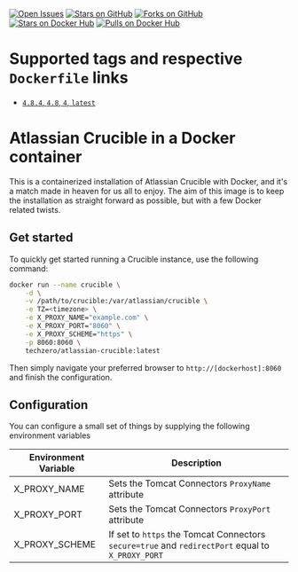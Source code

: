 [![Open Issues](https://img.shields.io/github/issues/VantStark/docker-atlassian-crucible.svg)](https://github.com/VantStark/docker-atlassian-crucible/issues) [![Stars on GitHub](https://img.shields.io/github/stars/VantStark/docker-atlassian-crucible.svg)](https://github.com/VantStark/docker-atlassian-crucible/stargazers) [![Forks on GitHub](https://img.shields.io/github/forks/VantStark/docker-atlassian-crucible.svg)](https://github.com/VantStark/docker-atlassian-crucible/network) [![Stars on Docker Hub](https://img.shields.io/docker/stars/techzero/atlassian-crucible.svg)](https://hub.docker.com/r/techzero/atlassian-crucible/) [![Pulls on Docker Hub](https://img.shields.io/docker/pulls/techzero/atlassian-crucible.svg)](https://hub.docker.com/r/techzero/atlassian-crucible/)

# Supported tags and respective `Dockerfile` links

- [`4.8.4`, `4.8`, `4`, `latest`](https://github.com/VantStark/docker-atlassian-crucible/blob/main/4.8.4/Dockerfile)

# Atlassian Crucible in a Docker container

This is a containerized installation of Atlassian Crucible with Docker, and it's a match made in heaven for us all to enjoy. The aim of this image is to keep the installation as straight forward as possible, but with a few Docker related twists.

## Get started

To quickly get started running a Crucible instance, use the following command:

```bash
docker run --name crucible \
    -d \
    -v /path/to/crucible:/var/atlassian/crucible \
    -e TZ=<timezone> \
    -e X_PROXY_NAME="example.com" \
    -e X_PROXY_PORT="8060" \
    -e X_PROXY_SCHEME="https" \
    -p 8060:8060 \
    techzero/atlassian-crucible:latest
```

Then simply navigate your preferred browser to `http://[dockerhost]:8060` and finish the configuration.

## Configuration

You can configure a small set of things by supplying the following environment variables

| Environment Variable | Description                                                                                      |
| -------------------- | ------------------------------------------------------------------------------------------------ |
| X_PROXY_NAME         | Sets the Tomcat Connectors `ProxyName` attribute                                                 |
| X_PROXY_PORT         | Sets the Tomcat Connectors `ProxyPort` attribute                                                 |
| X_PROXY_SCHEME       | If set to `https` the Tomcat Connectors `secure=true` and `redirectPort` equal to `X_PROXY_PORT` |
